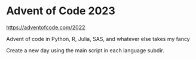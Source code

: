Advent of Code 2023
===================

https://adventofcode.com/2022

Advent of code in Python, R, Julia, SAS, and whatever else takes my fancy

Create a new day using the main script in each language subdir.
